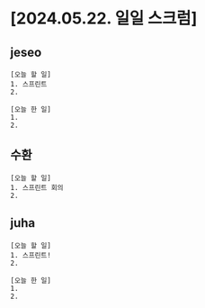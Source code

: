 # [2024.05.22. 일일 스크럼]
## jeseo
	[오늘 할 일]
	1. 스프린트
	2.
	
	[오늘 한 일]
	1.
	2.


## 수환
	[오늘 할 일]
	1. 스프린트 회의
	2.


## juha
	[오늘 할 일]
	1. 스프린트!
	2.
	
	[오늘 한 일]
	1.
	2.


